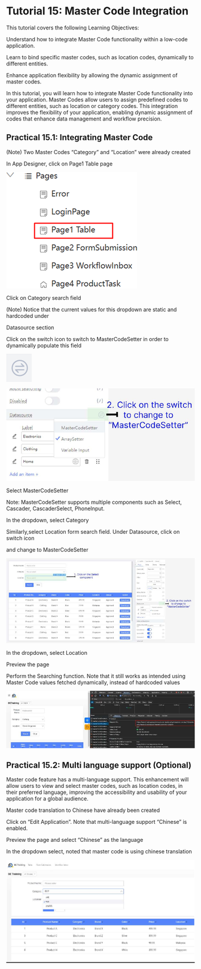 # Tutorial 15: Master Code Integration

This tutorial covers the following Learning Objectives:



Understand how to integrate Master Code functionality within a low-code application.

Learn to bind specific master codes, such as location codes, dynamically to different entities.

Enhance application flexibility by allowing the dynamic assignment of master codes.



In this tutorial, you will learn how to integrate Master Code functionality into your application. Master Codes allow users to assign predefined codes to different entities, such as location or category codes. This integration improves the flexibility of your application, enabling dynamic assignment of codes that enhance data management and workflow precision.

## Practical 15.1: Integrating Master Code



(Note) Two Master Codes “Category” and “Location” were already created





In App Designer, click on Page1 Table page





![Image Description](./images/image_84.png)



Click on Category search field





(Note) Notice that the current values for this dropdown are static and hardcoded under

Datasource section





Click on the switch icon to switch to MasterCodeSetter in order to dynamically populate this field

![Image Description](./images/image_85.png)





![Image Description](./images/image_86.jpeg)



Select MasterCodeSetter





Note: MasterCodeSetter supports multiple components such as Select, Cascader, CascaderSelect, PhoneInput.

In the dropdown, select Category





Similarly,select Location form search field. Under Datasource, click on switch icon

and change to MasterCodeSetter





![Image Description](./images/image_87.jpeg)



In the dropdown, select Location





Preview the page





Perform the Searching function. Note that it still works as intended using Master Code values fetched dynamically, instead of hardcoded values





![Image Description](./images/image_88.jpeg)





## Practical 15.2: Multi language support (Optional)



Master code feature has a multi-language support. This enhancement will allow users to view and select master codes, such as location codes, in their preferred language, improving the accessibility and usability of your application for a global audience.

Master code translation to Chinese have already been created



Click on “Edit Application”. Note that multi-language support “Chinese” is enabled.



Preview the page and select “Chinese” as the language





In the dropdown select, noted that master code is using chinese translation







![Image Description](./images/image_89.png)



